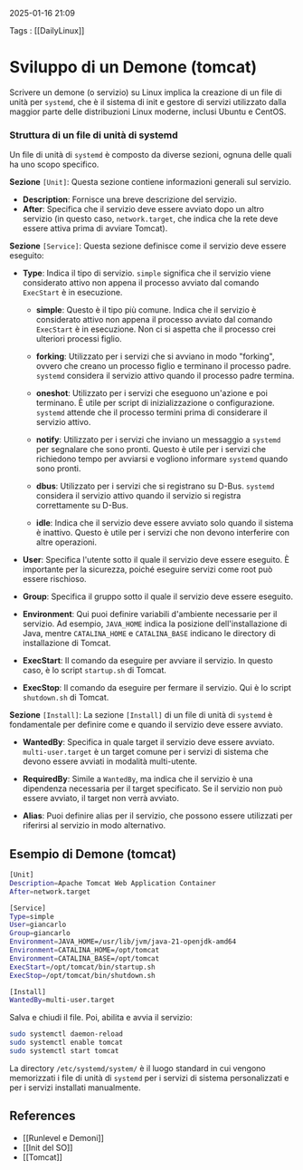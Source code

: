 2025-01-16 21:09

Tags : [[DailyLinux]] 

# Sviluppo di un Demone (tomcat)

Scrivere un demone (o servizio) su Linux implica la creazione di un file di unità per `systemd`, che è il sistema di init e gestore di servizi utilizzato dalla maggior parte delle distribuzioni Linux moderne, inclusi Ubuntu e CentOS. 

### Struttura di un file di unità di systemd

Un file di unità di `systemd` è composto da diverse sezioni, ognuna delle quali ha uno scopo specifico. 

**Sezione** `[Unit]`: 
Questa sezione contiene informazioni generali sul servizio.
- **Description**: Fornisce una breve descrizione del servizio.
- **After**: Specifica che il servizio deve essere avviato dopo un altro servizio (in questo caso, `network.target`, che indica che la rete deve essere attiva prima di avviare Tomcat).

**Sezione** `[Service]`: 
Questa sezione definisce come il servizio deve essere eseguito:
- **Type**: Indica il tipo di servizio. `simple` significa che il servizio viene considerato attivo non appena il processo avviato dal comando `ExecStart` è in esecuzione.

	- **simple**: Questo è il tipo più comune. Indica che il servizio è considerato attivo non appena il processo avviato dal comando `ExecStart` è in esecuzione. Non ci si aspetta che il processo crei ulteriori processi figlio.   
	
	- **forking**: Utilizzato per i servizi che si avviano in modo "forking", ovvero che creano un processo figlio e terminano il processo padre. `systemd` considera il servizio attivo quando il processo padre termina.   
	- **oneshot**: Utilizzato per i servizi che eseguono un'azione e poi terminano. È utile per script di inizializzazione o configurazione. `systemd` attende che il processo termini prima di considerare il servizio attivo.
	
	- **notify**: Utilizzato per i servizi che inviano un messaggio a `systemd` per segnalare che sono pronti. Questo è utile per i servizi che richiedono tempo per avviarsi e vogliono informare `systemd` quando sono pronti.
	
	- **dbus**: Utilizzato per i servizi che si registrano su D-Bus. `systemd` considera il servizio attivo quando il servizio si registra correttamente su D-Bus.
	
	- **idle**: Indica che il servizio deve essere avviato solo quando il sistema è inattivo. Questo è utile per i servizi che non devono interferire con altre operazioni.
	
- **User**: Specifica l'utente sotto il quale il servizio deve essere eseguito. È importante per la sicurezza, poiché eseguire servizi come root può essere rischioso.

- **Group**: Specifica il gruppo sotto il quale il servizio deve essere eseguito.

- **Environment**: Qui puoi definire variabili d'ambiente necessarie per il servizio. Ad esempio, `JAVA_HOME` indica la posizione dell'installazione di Java, mentre `CATALINA_HOME` e `CATALINA_BASE` indicano le directory di installazione di Tomcat.

- **ExecStart**: Il comando da eseguire per avviare il servizio. In questo caso, è lo script `startup.sh` di Tomcat.

- **ExecStop**: Il comando da eseguire per fermare il servizio. Qui è lo script `shutdown.sh` di Tomcat.

**Sezione** `[Install]`:
La sezione `[Install]` di un file di unità di `systemd` è fondamentale per definire come e quando il servizio deve essere avviato.
- **WantedBy**: Specifica in quale target il servizio deve essere avviato. `multi-user.target` è un target comune per i servizi di sistema che devono essere avviati in modalità multi-utente.

- **RequiredBy**: Simile a `WantedBy`, ma indica che il servizio è una dipendenza necessaria per il target specificato. Se il servizio non può essere avviato, il target non verrà avviato.

- **Alias**: Puoi definire alias per il servizio, che possono essere utilizzati per riferirsi al servizio in modo alternativo.

## Esempio di Demone (tomcat)

```bash
[Unit]
Description=Apache Tomcat Web Application Container
After=network.target

[Service]
Type=simple
User=giancarlo
Group=giancarlo
Environment=JAVA_HOME=/usr/lib/jvm/java-21-openjdk-amd64
Environment=CATALINA_HOME=/opt/tomcat
Environment=CATALINA_BASE=/opt/tomcat
ExecStart=/opt/tomcat/bin/startup.sh
ExecStop=/opt/tomcat/bin/shutdown.sh

[Install]
WantedBy=multi-user.target
```

Salva e chiudi il file. Poi, abilita e avvia il servizio:
```bash
sudo systemctl daemon-reload
sudo systemctl enable tomcat
sudo systemctl start tomcat
```

La directory `/etc/systemd/system/` è il luogo standard in cui vengono memorizzati i file di unità di `systemd` per i servizi di sistema personalizzati e per i servizi installati manualmente.
## References

- [[Runlevel e Demoni]]
- [[Init del SO]]
- [[Tomcat]]